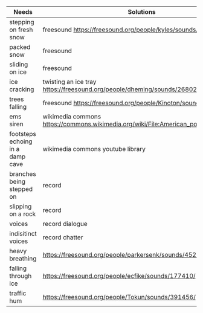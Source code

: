 
| Needs | Solutions |
| --------------- | --------------- |
| stepping on fresh snow | freesound https://freesound.org/people/kyles/sounds/451971/ | 
| packed snow | freesound |
| sliding on ice | freesound | 
| ice cracking | twisting an ice tray https://freesound.org/people/dheming/sounds/268023/ |
| trees falling | freesound https://freesound.org/people/Kinoton/sounds/494071/ |
| ems siren | wikimedia commons https://commons.wikimedia.org/wiki/File:American_police_siren_i.ogg |
| footsteps echoing in a damp cave | wikimedia commons youtube library|
| branches being stepped on | record |
| slipping on a rock | record |
| voices | record dialogue |
| indisitinct voices | record chatter |
| heavy breathing | https://freesound.org/people/parkersenk/sounds/452698/ |
| falling through ice | https://freesound.org/people/ecfike/sounds/177410/ |
| traffic hum | https://freesound.org/people/Tokun/sounds/391456/ |
